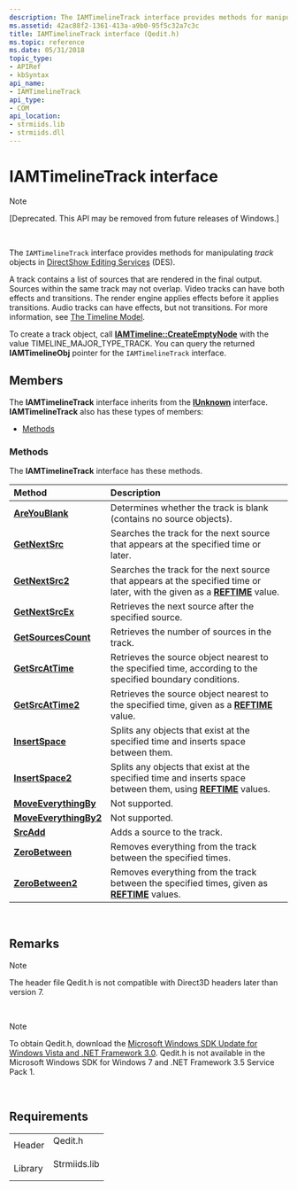 ```yaml
---
description: The IAMTimelineTrack interface provides methods for manipulating track objects in DirectShow Editing Services (DES).A track contains a list of sources that are rendered in the final output.
ms.assetid: 42ac88f2-1361-413a-a9b0-95f5c32a7c3c
title: IAMTimelineTrack interface (Qedit.h)
ms.topic: reference
ms.date: 05/31/2018
topic_type: 
- APIRef
- kbSyntax
api_name: 
- IAMTimelineTrack
api_type: 
- COM
api_location: 
- strmiids.lib
- strmiids.dll
---
```


# IAMTimelineTrack interface

> [!Note]  
> \[Deprecated. This API may be removed from future releases of Windows.\]

 

The `IAMTimelineTrack` interface provides methods for manipulating *track* objects in [DirectShow Editing Services](directshow-editing-services.md) (DES).

A track contains a list of sources that are rendered in the final output. Sources within the same track may not overlap. Video tracks can have both effects and transitions. The render engine applies effects before it applies transitions. Audio tracks can have effects, but not transitions. For more information, see [The Timeline Model](the-timeline-model.md).

To create a track object, call [**IAMTimeline::CreateEmptyNode**](iamtimeline-createemptynode.md) with the value TIMELINE\_MAJOR\_TYPE\_TRACK. You can query the returned **IAMTimelineObj** pointer for the `IAMTimelineTrack` interface.

## Members

The **IAMTimelineTrack** interface inherits from the [**IUnknown**](/windows/win32/api/unknwn/nn-unknwn-iunknown) interface. **IAMTimelineTrack** also has these types of members:

-   [Methods](#methods)

### Methods

The **IAMTimelineTrack** interface has these methods.



| Method                                                          | Description                                                                                                                                          |
|:----------------------------------------------------------------|:-----------------------------------------------------------------------------------------------------------------------------------------------------|
| [**AreYouBlank**](iamtimelinetrack-areyoublank.md)             | Determines whether the track is blank (contains no source objects).<br/>                                                                       |
| [**GetNextSrc**](iamtimelinetrack-getnextsrc.md)               | Searches the track for the next source that appears at the specified time or later.<br/>                                                       |
| [**GetNextSrc2**](iamtimelinetrack-getnextsrc2.md)             | Searches the track for the next source that appears at the specified time or later, with the given as a [**REFTIME**](reftime.md) value.<br/> |
| [**GetNextSrcEx**](iamtimelinetrack-getnextsrcex.md)           | Retrieves the next source after the specified source.<br/>                                                                                     |
| [**GetSourcesCount**](iamtimelinetrack-getsourcescount.md)     | Retrieves the number of sources in the track.<br/>                                                                                             |
| [**GetSrcAtTime**](iamtimelinetrack-getsrcattime.md)           | Retrieves the source object nearest to the specified time, according to the specified boundary conditions.<br/>                                |
| [**GetSrcAtTime2**](iamtimelinetrack-getsrcattime2.md)         | Retrieves the source object nearest to the specified time, given as a [**REFTIME**](reftime.md) value.<br/>                                   |
| [**InsertSpace**](iamtimelinetrack-insertspace.md)             | Splits any objects that exist at the specified time and inserts space between them.<br/>                                                       |
| [**InsertSpace2**](iamtimelinetrack-insertspace2.md)           | Splits any objects that exist at the specified time and inserts space between them, using [**REFTIME**](reftime.md) values.<br/>              |
| [**MoveEverythingBy**](iamtimelinetrack-moveeverythingby.md)   | Not supported.<br/>                                                                                                                            |
| [**MoveEverythingBy2**](iamtimelinetrack-moveeverythingby2.md) | Not supported.<br/>                                                                                                                            |
| [**SrcAdd**](iamtimelinetrack-srcadd.md)                       | Adds a source to the track.<br/>                                                                                                               |
| [**ZeroBetween**](iamtimelinetrack-zerobetween.md)             | Removes everything from the track between the specified times.<br/>                                                                            |
| [**ZeroBetween2**](iamtimelinetrack-zerobetween2.md)           | Removes everything from the track between the specified times, given as [**REFTIME**](reftime.md) values.<br/>                                |



 

## Remarks

> [!Note]  
> The header file Qedit.h is not compatible with Direct3D headers later than version 7.

 

> [!Note]  
> To obtain Qedit.h, download the [Microsoft Windows SDK Update for Windows Vista and .NET Framework 3.0](https://msdn.microsoft.com/windowsvista/bb980924.aspx). Qedit.h is not available in the Microsoft Windows SDK for Windows 7 and .NET Framework 3.5 Service Pack 1.

 

## Requirements



|                    |                                                                                         |
|--------------------|-----------------------------------------------------------------------------------------|
| Header<br/>  | <dl> <dt>Qedit.h</dt> </dl>      |
| Library<br/> | <dl> <dt>Strmiids.lib</dt> </dl> |



 

 
